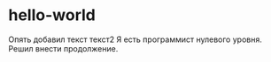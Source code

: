 # hello-world
Опять добавил текст
текст2
Я есть программист нулевого уровня. 
Решил внести продолжение.
